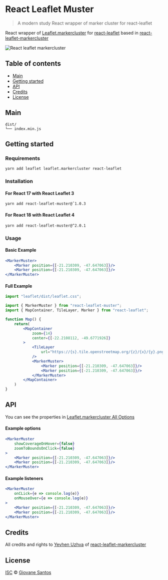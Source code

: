 # React Leaflet Muster

> A modern study React wrapper of marker cluster for react-leaflet

React wrapper of [Leaflet.markercluster](https://github.com/Leaflet/Leaflet.markercluster)
for [react-leaflet](https://github.com/PaulLeCam/react-leaflet)
based in [react-leaflet-markercluster](https://github.com/yuzhva/react-leaflet-markercluster)

![React leaflet markercluster](./preview.png)

## Table of contents

- [Main](#main)
- [Getting started](#getting-started)
- [API](#api)
- [Credits](#credits)
- [License](#license)

## Main

```text
dist/
└── index.min.js    
```

## Getting started

### Requirements

```shell
yarn add leaflet leaflet.markercluster react-leaflet
```

### Installation

#### For React 17 with React Leaflet 3

```shell
yarn add react-leaflet-muster@ˆ1.0.3
```

#### For React 18 with React Leaflet 4

```shell
yarn add react-leaflet-muster@^2.0.1
```

### Usage

#### Basic Example

```jsx
<MarkerMuster>
    <Marker position={[-21.210309, -47.647063]}/>
    <Marker position={[-21.210309, -47.647063]}/>
</MarkerMuster>
```

#### Full Example

```jsx
import "leaflet/dist/leaflet.css";

import { MarkerMuster } from "react-leaflet-muster";
import { MapContainer, TileLayer, Marker } from "react-leaflet";

function Map() {
    return(
        <MapContainer
            zoom={14}
            center={[-22.2108112, -49.6771926]}
        >
            <TileLayer
                url="https://{s}.tile.openstreetmap.org/{z}/{x}/{y}.png"
            />
            <MarkerMuster>
                <Marker position={[-21.210309, -47.647063]}/>
                <Marker position={[-21.210309, -47.647063]}/>
            </MarkerMuster>
        </MapContainer>
    )
}
```

## API

You can see the properties in [Leaflet.markercluster All Options](https://github.com/Leaflet/Leaflet.markercluster#all-options)

#### Example options

```jsx
<MarkerMuster
    showCoverageOnHover={false}
    zoomToBoundsOnClick={false}
>
    <Marker position={[-21.210309, -47.647063]}/>
    <Marker position={[-21.210309, -47.647063]}/>
</MarkerMuster>
```

#### Example listeners

```jsx
<MarkerMuster
    onCLick={e => console.log(e)}
    onMouseOver={e => console.log(e)}
>
    <Marker position={[-21.210309, -47.647063]}/>
    <Marker position={[-21.210309, -47.647063]}/>
</MarkerMuster>
```


## Credits

All credits and rights to [Yevhen Uzhva](https://github.com/yuzhva)
of [react-leaflet-markercluster](https://github.com/yuzhva/react-leaflet-markercluster)

## License
[ISC](https://opensource.org/licenses/ISC) © [Giovane Santos](https://giovanesantossilva.github.io/)
